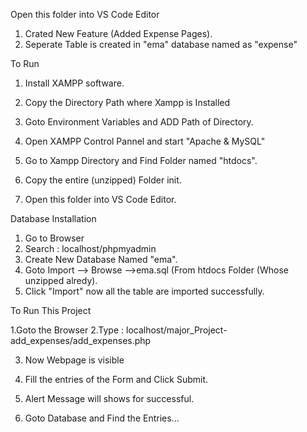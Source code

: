 Open this folder into VS Code Editor


1. Crated New Feature (Added Expense Pages).
2. Seperate Table is created in "ema" database    named as "expense"





To Run

1. Install XAMPP software.
2. Copy the Directory Path where Xampp is Installed
3. Goto Environment Variables and ADD Path of Directory.

4. Open XAMPP Control Pannel and start "Apache & MySQL"
5. Go to Xampp Directory and Find Folder named "htdocs".
6. Copy the entire (unzipped) Folder init.
7. Open this folder into VS Code Editor.




Database Installation 

1. Go to Browser
2. Search : localhost/phpmyadmin
3. Create New Database Named "ema".
4. Goto Import --> Browse -->ema.sql (From htdocs Folder (Whose unzipped alredy).
5. Click "Import" now all the table are imported successfully.



To Run This Project

1.Goto the Browser 
2.Type : localhost/major_Project-add_expenses/add_expenses.php

3. Now Webpage is visible

4. Fill the entries of the Form and Click Submit.

5. Alert Message will shows for successful. 

6. Goto Database and Find the Entries...
